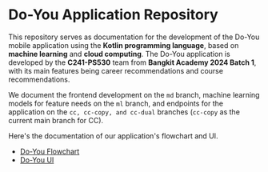 # Do-You Application Repository

This repository serves as documentation for the development of the Do-You mobile application using the **Kotlin programming language**, based on **machine learning** and **cloud computing**. The Do-You application is developed by the **C241-PS530** team from **Bangkit Academy 2024 Batch 1**, with its main features being career recommendations and course recommendations.

We document the frontend development on the `md` branch, machine learning models for feature needs on the `ml` branch, and endpoints for the application on the `cc, cc-copy, and cc-dual` branches (`cc-copy` as the current main branch for CC).

Here's the documentation of our application's flowchart and UI.
- [Do-You Flowchart](https://www.figma.com/design/BQd2WL82T30Y3E5wZajkl0/DO-YOU?node-id=12-2&t=xu8sbDnsLrTu6n1U-0)
- [Do-You UI](https://www.figma.com/design/nMrYp9ltwgej5n1eNgM4rI/do-you-c241-ps530?node-id=0-1&t=VKEtnoMzxuAE9EbZ-1)
